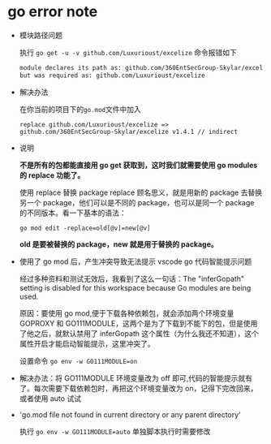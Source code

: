 # go error note

- 模块路径问题

  执行 `go get -u -v github.com/Luxurioust/excelize` 命令报错如下

  ```sh
  module declares its path as: github.com/360EntSecGroup-Skylar/excelize
  but was required as: github.com/Luxurioust/excelize
  ```

- 解决办法

  在你当前的项目下的`go.mod`文件中加入

  `replace github.com/Luxurioust/excelize => github.com/360EntSecGroup-Skylar/excelize v1.4.1 // indirect`

- 说明

  **不是所有的包都能直接用 go get 获取到，这时我们就需要使用 go modules 的 replace 功能了。**

  使用 replace 替换 package
  replace 顾名思义，就是用新的 package 去替换另一个 package，他们可以是不同的 package，也可以是同一个 package 的不同版本。看一下基本的语法：

  `go mod edit -replace=old[@v]=new[@v]`

  **old 是要被替换的 package，new 就是用于替换的 package。**

- 使用了 go mod 后，产生冲突导致无法提示 vscode go 代码智能提示问题

  经过多种资料和测试无效后，我看到了这么一句话：The "inferGopath" setting is disabled for this workspace because Go modules are being used.

  原因：要使用 go mod,便于下载各种依赖包，就会添加两个环境变量 GOPROXY 和 GO111MODULE，这两个是为了下载到不能下的包，但是使用了他之后，就默认禁用了 inferGopath 这个属性（为什么我还不知道），这个属性开启才能启动智能提示，这里冲突了。

  设置命令 `go env -w GO111MODULE=on`

- 解决办法：将 GO111MODULE 环境变量改为 off 即可,代码的智能提示就有了。每次需要下载依赖包时，再把这个环境变量改为 on，记得下完改回来，或者使用 auto 试试

- 'go.mod file not found in current directory or any parent directory'

  执行 `go env -w GO111MODULE=auto` 单独脚本执行时需要修改
